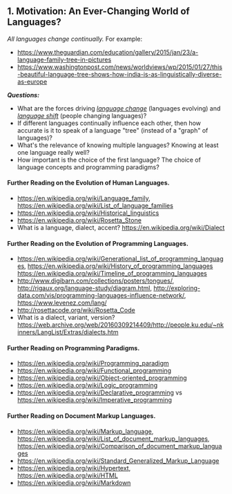 ## 1. Motivation: An Ever-Changing World of Languages?

_All languages change continually._  For example:

* <https://www.theguardian.com/education/gallery/2015/jan/23/a-language-family-tree-in-pictures>
* <https://www.washingtonpost.com/news/worldviews/wp/2015/01/27/this-beautiful-language-tree-shows-how-india-is-as-linguistically-diverse-as-europe>

___Questions:___

* What are the forces driving [_language change_](https://en.wikipedia.org/wiki/Language_change) (languages evolving) and [_language shift_](https://en.wikipedia.org/wiki/Language_shift) (people changing languages)?
* If different languages continually influence each other, then how accurate is it to speak of a language "tree" (instead of a "graph" of languages)?
* What's the relevance of knowing multiple languages?  Knowing at least one language really well?
* How important is the choice of the first language?  The choice of language concepts and programming paradigms?

#### Further Reading on the Evolution of Human Languages.

* <https://en.wikipedia.org/wiki/Language_family>,
  <https://en.wikipedia.org/wiki/List_of_language_families>
* <https://en.wikipedia.org/wiki/Historical_linguistics>
* <https://en.wikipedia.org/wiki/Rosetta_Stone>
* What is a language, dialect, accent? <https://en.wikipedia.org/wiki/Dialect>

#### Further Reading on the Evolution of Programming Languages.

* <https://en.wikipedia.org/wiki/Generational_list_of_programming_languages>,
  <https://en.wikipedia.org/wiki/History_of_programming_languages>
  <https://en.wikipedia.org/wiki/Timeline_of_programming_languages>
* <http://www.digibarn.com/collections/posters/tongues/>,
  <http://rigaux.org/language-study/diagram.html>,
  <http://exploring-data.com/vis/programming-languages-influence-network/>,
  <https://www.levenez.com/lang/>
* <http://rosettacode.org/wiki/Rosetta_Code>
* What is a dialect, variant, version? <https://web.archive.org/web/20160309214409/http://people.ku.edu/~nkinners/LangList/Extras/dialects.htm>

#### Further Reading on Programming Paradigms.

* <https://en.wikipedia.org/wiki/Programming_paradigm>
* <https://en.wikipedia.org/wiki/Functional_programming>
* <https://en.wikipedia.org/wiki/Object-oriented_programming>
* <https://en.wikipedia.org/wiki/Logic_programming>
* <https://en.wikipedia.org/wiki/Declarative_programming> vs <https://en.wikipedia.org/wiki/Imperative_programming>

#### Further Reading on Document Markup Languages.

* <https://en.wikipedia.org/wiki/Markup_language>,
  <https://en.wikipedia.org/wiki/List_of_document_markup_languages>,
  <https://en.wikipedia.org/wiki/Comparison_of_document_markup_languages>
* <https://en.wikipedia.org/wiki/Standard_Generalized_Markup_Language>
* <https://en.wikipedia.org/wiki/Hypertext>,
  <https://en.wikipedia.org/wiki/HTML>
* <https://en.wikipedia.org/wiki/Markdown>
